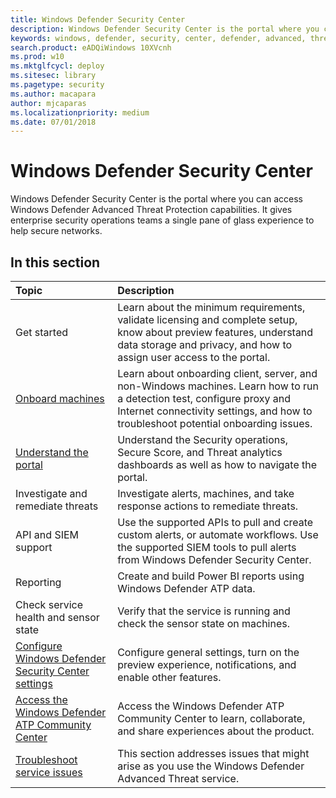 ```yaml
---
title: Windows Defender Security Center
description: Windows Defender Security Center is the portal where you can access Windows Defender Advanced Threat Protection.
keywords: windows, defender, security, center, defender, advanced, threat, protection
search.product: eADQiWindows 10XVcnh
ms.prod: w10
ms.mktglfcycl: deploy
ms.sitesec: library
ms.pagetype: security
ms.author: macapara
author: mjcaparas
ms.localizationpriority: medium
ms.date: 07/01/2018
---
```


# Windows Defender Security Center

Windows Defender Security Center is the portal where you can access Windows Defender Advanced Threat Protection capabilities. It gives enterprise security operations teams a single pane of glass experience to help secure networks.

## In this section

Topic | Description
:---|:---
Get started  |  Learn about the minimum requirements, validate licensing and complete setup, know about preview features, understand data storage and privacy, and how to assign user access to the portal.
[Onboard machines](onboard-configure-windows-defender-advanced-threat-protection.md) | Learn about onboarding client, server, and non-Windows machines. Learn how to run a detection test, configure proxy and Internet connectivity settings, and how to troubleshoot potential onboarding issues.
[Understand the portal](use-windows-defender-advanced-threat-protection.md) | Understand the Security operations, Secure Score, and Threat analytics dashboards as well as how to navigate the portal.
Investigate and remediate threats | Investigate alerts, machines, and take response actions to remediate threats.
API and SIEM support | Use the supported APIs to pull and create custom alerts, or automate workflows. Use the supported SIEM tools to pull alerts from Windows Defender Security Center.
Reporting | Create and build Power BI reports using Windows Defender ATP data.
Check service health and sensor state | Verify that the service is running and check the sensor state on machines.
[Configure Windows Defender Security Center settings](preferences-setup-windows-defender-advanced-threat-protection.md) | Configure general settings, turn on the preview experience, notifications, and enable other features.
[Access the Windows Defender ATP Community Center](community-windows-defender-advanced-threat-protection.md) | Access the Windows Defender ATP Community Center to learn, collaborate, and share experiences about the product.
[Troubleshoot service issues](troubleshoot-windows-defender-advanced-threat-protection.md) | This section addresses issues that might arise as you use the Windows Defender Advanced Threat service.

